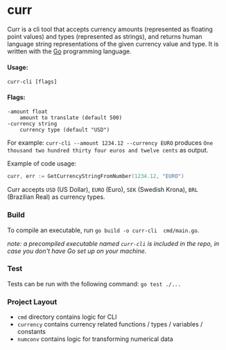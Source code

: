 # curr

Curr is a cli tool that accepts currency amounts (represented as floating point values)
and types (represented as strings), and returns human language string representations of the given
currency value and type. It is written with the [Go](https://go.dev/) programming language.

#### Usage:

	curr-cli [flags]

#### Flags:

	-amount float
		amount to translate (default 500)
	-currency string
		currency type (default "USD")


For example: `curr-cli --amount 1234.12 --currency EURO`
produces `One thousand two hundred thirty four euros and twelve cents` as output.

Example of code usage:
```go
curr, err := GetCurrencyStringFromNumber(1234.12, "EURO")
```

Curr accepts `USD` (US Dollar), `EURO` (Euro), `SEK` (Swedish Krona), `BRL` (Brazilian Real) as currency types.

### Build

To compile an executable, run `go build -o curr-cli  cmd/main.go`.

_note: a precompiled executable named `curr-cli` is included in the repo, in case you
don't have Go set up on your machine._

### Test

Tests can be run with the following command: `go test ./...`

### Project Layout
* `cmd` directory contains logic for CLI
* `currency` contains currency related functions / types / variables / constants
* `numconv` contains logic for transforming numerical data


